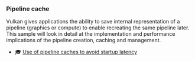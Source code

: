 <!--
- Copyright (c) 2019-2021, The Khronos Group
-
- SPDX-License-Identifier: Apache-2.0
-
- Licensed under the Apache License, Version 2.0 the "License";
- you may not use this file except in compliance with the License.
- You may obtain a copy of the License at
-
-     http://www.apache.org/licenses/LICENSE-2.0
-
- Unless required by applicable law or agreed to in writing, software
- distributed under the License is distributed on an "AS IS" BASIS,
- WITHOUT WARRANTIES OR CONDITIONS OF ANY KIND, either express or implied.
- See the License for the specific language governing permissions and
- limitations under the License.
-
-->
### Pipeline cache<br/>
Vulkan gives applications the ability to save internal representation of a pipeline (graphics or compute) to enable recreating the same pipeline later. This sample will look in detail at the implementation and performance implications of the pipeline creation, caching and management.

- 🎓 [Use of pipeline caches to avoid startup latency](./pipeline_cache_tutorial.md)

